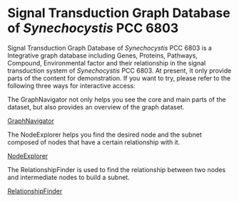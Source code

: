 #  Signal Transduction Graph Database of *Synechocystis* PCC 6803

Signal Transduction Graph Database of *Synechocystis* PCC 6803 is a Integrative graph database including Genes, Proteins, Pathways, Compound, Environmental factor and their relationship in the signal transduction system of *Synechocystis* PCC 6803.
At present, It only provide parts of the content for demonstration. If you want to try, please refer to the following three ways for interactive access:

The GraphNavigator not only helps you see the core and main parts of the dataset, but also provides an overview of the graph dataset.

[GraphNavigator]([https://ascaris-equi.github.io/PCC6803-Sinal-Trans-Graph-Database/GraphNavigator)

The NodeExplorer helps you find the desired node and the subnet composed of nodes that have a certain relationship with it.

[NodeExplorer](https://ascaris-equi.github.io/PCC6803-Sinal-Trans-Graph-Database/NodeExplorer)

The RelationshipFinder is used to find the relationship between two nodes and intermediate nodes to build a subnet.

[RelationshipFinder](https://ascaris-equi.github.io/PCC6803-Sinal-Trans-Graph-Database/RelationshipFinder)
